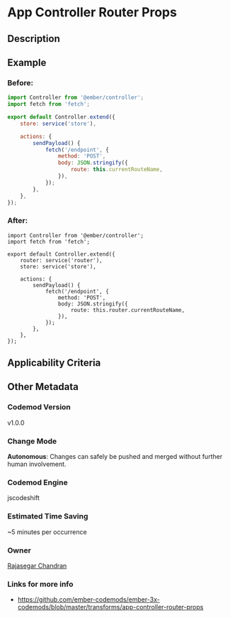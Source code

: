# App Controller Router Props

## Description

## Example

### Before:

```jsx
import Controller from '@ember/controller';
import fetch from 'fetch';

export default Controller.extend({
	store: service('store'),

	actions: {
		sendPayload() {
			fetch('/endpoint', {
				method: 'POST',
				body: JSON.stringify({
					route: this.currentRouteName,
				}),
			});
		},
	},
});
```

### After:

```tsx
import Controller from '@ember/controller';
import fetch from 'fetch';

export default Controller.extend({
	router: service('router'),
	store: service('store'),

	actions: {
		sendPayload() {
			fetch('/endpoint', {
				method: 'POST',
				body: JSON.stringify({
					route: this.router.currentRouteName,
				}),
			});
		},
	},
});
```

## Applicability Criteria

## Other Metadata

### Codemod Version

v1.0.0

### Change Mode

**Autonomous**: Changes can safely be pushed and merged without further human involvement.

### **Codemod Engine**

jscodeshift

### Estimated Time Saving

~5 minutes per occurrence

### Owner

[Rajasegar Chandran](https://github.com/rajasegar)

### Links for more info

-   https://github.com/ember-codemods/ember-3x-codemods/blob/master/transforms/app-controller-router-props
